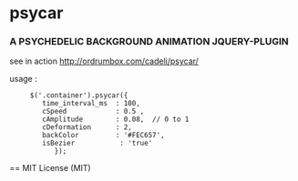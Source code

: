 # psycar

### A PSYCHEDELIC BACKGROUND ANIMATION JQUERY-PLUGIN


see in action http://ordrumbox.com/cadeli/psycar/

usage :

         $('.container').psycar({
            time_interval_ms  : 100,
            cSpeed            : 0.5 ,
            cAmplitude        : 0.08,  // 0 to 1  
            cDeformation      : 2,
            backColor         : '#FEC657',
            isBezier           : 'true'
               });
               
== MIT License (MIT)

